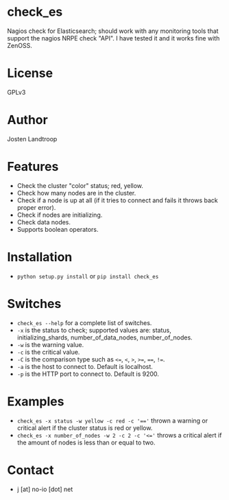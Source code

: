 check_es
========
Nagios check for Elasticsearch; should work with any monitoring tools that support the nagios NRPE check "API". I have tested it and it works fine with ZenOSS.

License
=======
GPLv3

Author
======
Josten Landtroop

Features
========
* Check the cluster "color" status; red, yellow.
* Check how many nodes are in the cluster.
* Check if a node is up at all (if it tries to connect and fails it throws back proper error).
* Check if nodes are initializing.
* Check data nodes.
* Supports boolean operators.

Installation
============
* `python setup.py install` or `pip install check_es`

Switches
========
* `check_es --help` for a complete list of switches.
* `-x` is the status to check; supported values are: status, initializing_shards, number_of_data_nodes, number_of_nodes.
* `-w` is the warning value.
* `-c` is the critical value.
* `-C` is the comparison type such as `<=`, `<`, `>`, `>=`, `==`, `!=`.
* `-a` is the host to connect to. Default is localhost.
* `-p` is the HTTP port to connect to. Default is 9200.

Examples
========
* `check_es -x status -w yellow -c red -c '=='` thrown a warning or critical alert if the cluster status is red or yellow.
* `check_es -x number_of_nodes -w 2 -c 2 -c '<='` throws a critical alert if the amount of nodes is less than or equal to two.

Contact
=======
* j [at] no-io [dot] net
